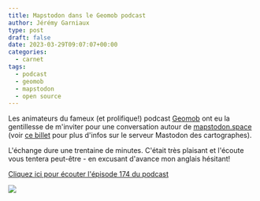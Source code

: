 ```yaml
---
title: Mapstodon dans le Geomob podcast
author: Jérémy Garniaux
type: post
draft: false
date: 2023-03-29T09:07:07+00:00
categories:
  - carnet
tags:
  - podcast
  - geomob
  - mapstodon
  - open source
---
```


Les animateurs du fameux (et prolifique!) podcast [Geomob](https://thegeomob.com) ont eu la gentillesse de m'inviter pour une conversation autour de [mapstodon.space](https://mapstodon.space) (voir [ce billet](https://mapper.fr/carnet/introducing-mapstodon/) pour plus d'infos sur le serveur Mastodon des cartographes). 

L'échange dure une trentaine de minutes. C'était très plaisant et l'écoute vous tentera peut-être - en excusant d'avance mon anglais hésitant!

[Cliquez ici pour écouter l'épisode 174 du podcast](https://thegeomob.com/podcast/episode-174)

![](albums/carnet/mapstodon/geomob-mapstodon.png)

